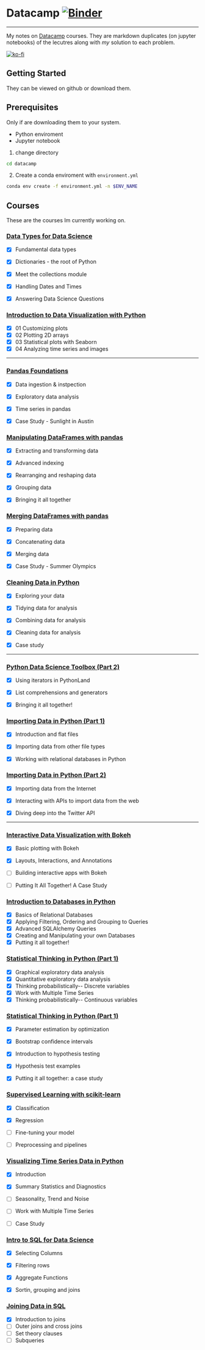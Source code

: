 
# Datacamp  [![Binder](https://mybinder.org/badge.svg)](https://mybinder.org/v2/gh/franksalas/datacamp/master)

---



My notes on [Datacamp](https://www.datacamp.com) courses.
They are markdown duplicates (on jupyter notebooks) of the lecutres along with  *my* solution to each problem.

[![ko-fi](https://www.ko-fi.com/img/donate_sm.png)](https://ko-fi.com/K3K4QVF2)

## Getting Started
They can be viewed on github or download them.

## Prerequisites
Only if are downloading them to your system.
- Python enviroment
- Jupyter notebook

1. change directory

```bash
cd datacamp
```

2. Create a conda  enviroment with `environment.yml`

```bash
conda env create -f environment.yml -n $ENV_NAME

```


## Courses
These are the courses Im currently working on.


### [Data Types for Data Science](https://www.datacamp.com/courses/data-types-for-data-science)

- [x] Fundamental data types
- [x] Dictionaries - the root of Python
- [x] Meet the collections module
- [x] Handling Dates and Times
- [x] Answering Data Science Questions


### [Introduction to Data Visualization with Python](https://www.datacamp.com/courses/introduction-to-data-visualization-with-python)

- [x] 01 Customizing plots
- [x] 02 Plotting 2D arrays
- [x] 03 Statistical plots with Seaborn
- [X] 04 Analyzing time series and images

---


### [Pandas Foundations](https://www.datacamp.com/courses/pandas-foundations)	

- [x] Data ingestion & instpection	
- [x] Exploratory data analysis	
- [x] Time series in pandas	
- [x] Case Study - Sunlight in Austin


### [Manipulating DataFrames with pandas](https://www.datacamp.com/courses/manipulating-dataframes-with-pandas)
- [x] Extracting and transforming data
- [x] Advanced indexing
- [x] Rearranging and reshaping data
- [x] Grouping data
- [x] Bringing it all together


### [Merging DataFrames with pandas](https://www.datacamp.com/courses/merging-dataframes-with-pandas)
- [x] Preparing data
- [x] Concatenating data
- [x] Merging data
- [x] Case Study - Summer Olympics


### [Cleaning Data in Python](https://www.datacamp.com/courses/cleaning-data-in-python)
- [x] Exploring your data
- [x] Tidying data for analysis
- [x] Combining data for analysis
- [x] Cleaning data for analysis
- [x] Case study


---

### [Python Data Science Toolbox (Part 2)](https://www.datacamp.com/courses/python-data-science-toolbox-part-2)
- [x] Using iterators in PythonLand
- [x] List comprehensions and generators
- [x] Bringing it all together!



### [Importing Data in Python (Part 1)](https://www.datacamp.com/courses/importing-data-in-python-part-1)
- [x] Introduction and flat files
- [x] Importing data from other file types
- [x] Working with relational databases in Python



### [Importing Data in Python (Part 2)](https://www.datacamp.com/courses/importing-data-in-python-part-2)
- [x] Importing data from the Internet
- [x] Interacting with APIs to import data from the web
- [x] Diving deep into the Twitter API



---

### [Interactive Data Visualization with Bokeh](https://www.datacamp.com/courses/interactive-data-visualization-with-bokeh)

- [x] Basic plotting with Bokeh
- [x] Layouts, Interactions, and Annotations
- [ ] Building interactive apps with Bokeh
- [ ] Putting It All Together! A Case Study



### [Introduction to Databases in Python](https://www.datacamp.com/courses/introduction-to-relational-databases-in-python)

- [x] Basics of Relational Databases
- [x] Applying Filtering, Ordering and Grouping to Queries
- [x] Advanced SQLAlchemy Queries
- [x] Creating and Manipulating your own Databases
- [x] Putting it all together!

### [Statistical Thinking in Python (Part 1) ](https://www.datacamp.com/courses/statistical-thinking-in-python-part-1)
- [x] Graphical exploratory data analysis
- [x] Quantitative exploratory data analysis
- [x] Thinking probabilistically-- Discrete variables
- [x] Work with Multiple Time Series
- [x] Thinking probabilistically-- Continuous variables
### [Statistical Thinking in Python (Part 1) ](https://www.datacamp.com/courses/statistical-thinking-in-python-part-2)
- [x] Parameter estimation by optimization
- [x] Bootstrap confidence intervals
- [x] Introduction to hypothesis testing
- [x] Hypothesis test examples
- [x] Putting it all together: a case study


### [Supervised Learning with scikit-learn ](https://www.datacamp.com/courses/supervised-learning-with-scikit-learn)
- [x] Classification
- [x] Regression
- [ ] Fine-tuning your model
- [ ] Preprocessing and pipelines




### [Visualizing Time Series Data in Python](https://www.datacamp.com/courses/visualizing-time-series-data-in-python)
- [x] Introduction
- [x] Summary Statistics and Diagnostics
- [ ] Seasonality, Trend and Noise
- [ ] Work with Multiple Time Series
- [ ] Case Study


### [Intro to SQL for Data Science](https://www.datacamp.com/courses/intro-to-sql-for-data-science)
- [x] Selecting Columns
- [x] Filtering rows
- [x] Aggregate Functions
- [x] Sortin, grouping and joins


### [Joining Data in SQL](https://www.datacamp.com/courses/joining-data-in-postgresql)
- [x] Introduction to joins
- [ ] Outer joins and cross joins
- [ ] Set theory clauses
- [ ] Subqueries
